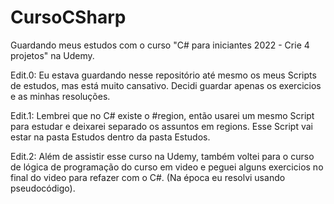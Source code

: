 # CursoCSharp
 Guardando meus estudos com o curso "C# para iniciantes 2022 - Crie 4 projetos" na Udemy.

Edit.0: Eu estava guardando nesse repositório até mesmo os meus Scripts de estudos, mas está muito cansativo. Decidi guardar apenas os exercicios e as minhas resoluções.

Edit.1: Lembrei que no C# existe o #region, então usarei um mesmo Script para estudar e deixarei separado os assuntos em regions. Esse Script vai estar na pasta Estudos dentro da pasta Estudos.

Edit.2: Além de assistir esse curso na Udemy, também voltei para o curso de lógica de programação do curso em video e peguei alguns exercicios no final do video para refazer com o C#. (Na época eu resolvi usando pseudocódigo).
